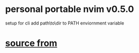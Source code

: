 # personal portable nvim v0.5.0
setup for cli add path\to\dir to PATH enviornment variable

# [source from](https://github.com/neovim/neovim)
